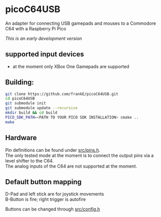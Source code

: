 # picoC64USB
An adapter for connecting USB gamepads and mouses to a Commodore C64 with a Raspberry Pi Pico

*This is an early development version*

## supported input devices
- at the moment only XBox One Gamepads are supported

## Building:
```bash
git clone https://github.com/frankE/picoC64USB.git
cd picoC64USB
git submodule init
git submodule update --recursive
mkdir build && cd build
PICO_SDK_PATH=<PATH TO YOUR PICO SDK INSTALLATION> cmake ..
make
```

## Hardware
Pin definitions can be found under [src/pins.h](src/pins.h).  
The only tested mode at the moment is to connect the output pins via a level shifter to the C64.  
The analog inputs of the C64 are not supported at the moment.

## Default button mapping
D-Pad and left stick are for joystick movements  
B-Button is fire; right trigger is autofire

Buttons can be changed through [src/config.h](src/config.h)
